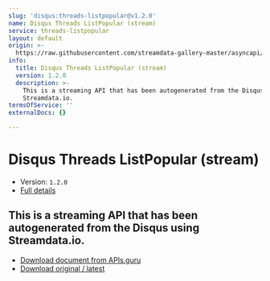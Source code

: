 ```yaml
---
slug: 'disqus:threads-listpopular@v1.2.0'
name: Disqus Threads ListPopular (stream)
service: threads-listpopular
layout: default
origin: >-
  https://raw.githubusercontent.com/streamdata-gallery-master/asyncapi/master/_listings/disqus/disqus-threads-listpopular-stream-async.md
info:
  title: Disqus Threads ListPopular (stream)
  version: 1.2.0
  description: >-
    This is a streaming API that has been autogenerated from the Disqus using
    Streamdata.io.
termsOfService: ''
externalDocs: {}

---
```

# Disqus Threads ListPopular (stream)

* Version: `1.2.0`
* [Full details](../html/disqus:threads-listpopular@v1.2.0.html)




## This is a streaming API that has been autogenerated from the Disqus using Streamdata.io.



* [Download document from APIs.guru](https://raw.githubusercontent.com/APIs-guru/asyncapi-directory/master/docs/APIs/disqus%3Athreads-listpopular%40v1.2.0.yaml)
* [Download original / latest](https://raw.githubusercontent.com/streamdata-gallery-master/asyncapi/master/_listings/disqus/disqus-threads-listpopular-stream-async.md)

<script type="application/ld+json">
{
  "@context": "http://schema.org/",
  "@type": "WebAPI",
  "description": "This is a streaming API that has been autogenerated from the Disqus using Streamdata.io.",
  "documentation": "",

  "name": "Disqus Threads ListPopular (stream)"
}
</script>
